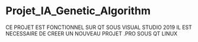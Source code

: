 # Projet_IA_Genetic_Algorithm
CE PROJET EST FONCTIONNEL SUR QT SOUS VISUAL STUDIO 2019
IL EST NECESSAIRE DE CREER UN NOUVEAU PROJET .PRO SOUS QT LINUX
